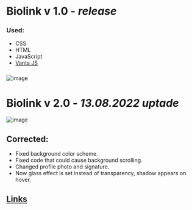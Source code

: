 #  Biolink v 1.0 - <i> release</i>  #
### Used:
* CSS
* HTML
* JavaScript
* [Vanta JS](https://www.vantajs.com/)

###
![image](https://user-images.githubusercontent.com/98906212/184501972-e38a6119-d642-4566-9208-8067d0cb39ae.png)
 
 #  Biolink v 2.0 - <i> 13.08.2022 uptade</i>  #
 
 ![image](https://user-images.githubusercontent.com/98906212/184502435-4c57f4ed-f7f3-484d-9ba5-78c5dc9a891d.png)
 
 ## Corrected: ##
* Fixed background color scheme.
* Fixed code that could cause background scrolling.
* Changed profile photo and signature.
* Now glass effect is set instead of transparency, shadow appears on hover.

##  [Links](https://latushko1.github.io/links/)  ##
